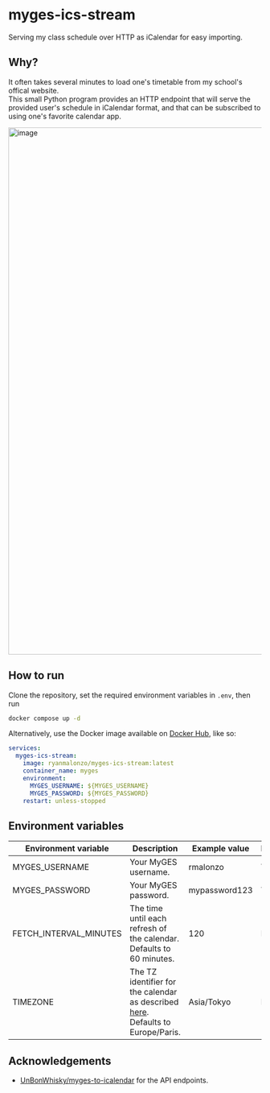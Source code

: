# myges-ics-stream

Serving my class schedule over HTTP as iCalendar for easy importing.  

## Why?

It often takes several minutes to load one's timetable from my school's offical website.  
This small Python program provides an HTTP endpoint that will serve the provided user's schedule in iCalendar format, and that can be subscribed to using one's favorite calendar app.  

<img width="1047" alt="image" src="https://github.com/user-attachments/assets/7b5c60ab-4605-45b9-90c9-3732e706b98e">

## How to run

Clone the repository, set the required environment variables in `.env`, then run  

```sh
docker compose up -d
```

Alternatively, use the Docker image available on [Docker Hub](https://hub.docker.com/r/ryanmalonzo/myges-ics-stream), like so:  

```yml
services:
  myges-ics-stream:
    image: ryanmalonzo/myges-ics-stream:latest
    container_name: myges
    environment:
      MYGES_USERNAME: ${MYGES_USERNAME}
      MYGES_PASSWORD: ${MYGES_PASSWORD}
    restart: unless-stopped
```

## Environment variables

| Environment variable | Description | Example value | Required? |
|---|---|---|---|
| MYGES_USERNAME | Your MyGES username. | rmalonzo | True |
| MYGES_PASSWORD | Your MyGES password. | mypassword123 | True |
| FETCH_INTERVAL_MINUTES | The time until each refresh of the calendar. Defaults to 60 minutes. | 120 | False |
| TIMEZONE | The TZ identifier for the calendar as described [here](https://en.wikipedia.org/wiki/List_of_tz_database_time_zones). Defaults to Europe/Paris. | Asia/Tokyo | False |

## Acknowledgements

- [UnBonWhisky/myges-to-icalendar](https://github.com/UnBonWhisky/myges-to-icalendar) for the API endpoints.
